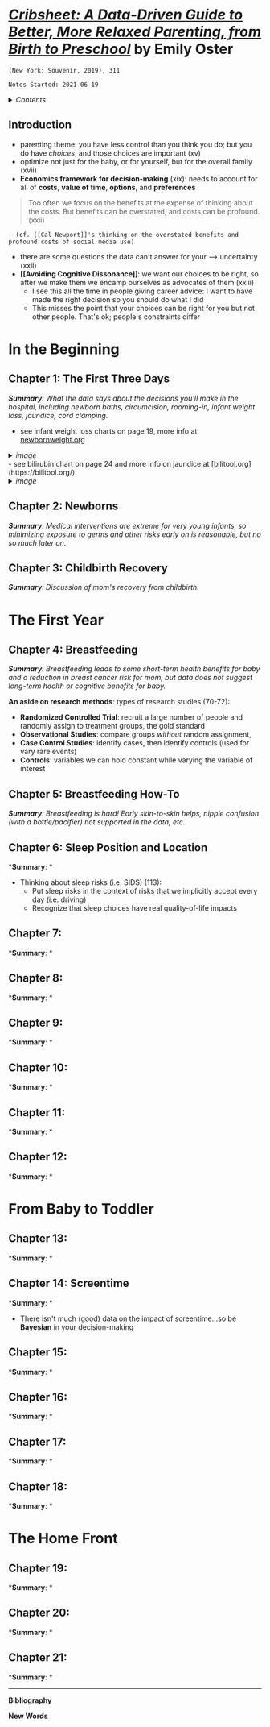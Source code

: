 
# [*Cribsheet: A Data-Driven Guide to Better, More Relaxed Parenting, from Birth to Preschool*](https://www.amazon.com/Cribsheet-Data-Driven-Relaxed-Parenting-Preschool/dp/0525559272) by Emily Oster

`(New York: Souvenir, 2019), 311`

`Notes Started: 2021-06-19`


<details>
 <summary><i>Contents</i></summary>
<!-- MarkdownTOC autolink="true" -->
	
- [Introduction](#introduction)
- [In the Beginning](#in-the-beginning)
- [Chapter 1: The First Three Days](#chapter-1-the-first-three-days)
- [Chapter 2: Newborns](#chapter-2-newborns)
- [Chapter 3: Childbirth Recovery](#chapter-3-childbirth-recovery)
- [The First Year](#the-first-year)
- [Chapter 4: Breastfeeding](#chapter-4-breastfeeding)
- [Chapter 5: Breastfeeding How-To](#chapter-5-breastfeeding-how-to)
- [Chapter 6: Sleep Position and Location](#chapter-6-sleep-position-and-location)
- [Chapter 7:](#chapter-7)
- [Chapter 8:](#chapter-8)
- [Chapter 9:](#chapter-9)
- [Chapter 10:](#chapter-10)
- [Chapter 11:](#chapter-11)
- [Chapter 12:](#chapter-12)
- [From Baby to Toddler](#from-baby-to-toddler)
- [Chapter 13:](#chapter-13)
- [Chapter 14: Screentime](#chapter-14-screentime)
- [Chapter 15:](#chapter-15)
- [Chapter 16:](#chapter-16)
- [Chapter 17:](#chapter-17)
- [Chapter 18:](#chapter-18)
- [The Home Front](#the-home-front)
- [Chapter 19:](#chapter-19)
- [Chapter 20:](#chapter-20)
- [Chapter 21:](#chapter-21)
	
<!-- /MarkdownTOC -->
</details>


## Introduction
- parenting theme: you have less control than you think you do; but you do have *choices*, and those choices are important (xv)
- optimize not just for the baby, or for yourself, but for the overall family (xvii)
- **Economics framework for decision-making** (xix): needs to account for all of **costs**, **value of time**, **options**, and **preferences**
>Too often we focus on the benefits at the expense of thinking about the costs. But benefits can be overstated, and costs can be profound. (xxii)

	- (cf. [[Cal Newport]]'s thinking on the overstated benefits and profound costs of social media use)
- there are some questions the data can't answer for your --> uncertainty (xxii)
- **[[Avoiding Cognitive Dissonance]]**: we want our choices to be right, so after we make them we encamp ourselves as advocates of them (xxiii)
	- I see this all the time in people giving career advice: I want to have made the right decision so you should do what I did
	- This misses the point that your choices can be right for you but not other people. That's ok; people's constraints differ

# In the Beginning
## Chapter 1: The First Three Days
***Summary**: What the data says about the decisions you'll make in the hospital, including newborn baths, circumcision, rooming-in, infant weight loss, jaundice, cord clamping.*

- see infant weight loss charts on page 19, more info at [newbornweight.org](https://newbornweight.org/)
<details>
 <summary><i>image</i></summary>
	<img src="https://compote.slate.com/images/8e4df30e-6ece-4c81-b4c9-d4dbd2db0a4a.jpeg">
</details>
- see bilirubin chart on page 24 and more info on jaundice at [bilitool.org](https://bilitool.org/)
<details>
 <summary><i>image</i></summary>
	<img src="https://alaboroflove.org/wp-content/uploads/2010/10/jaundice_in_newborns_e.gif">
</details>


## Chapter 2: Newborns
***Summary**: Medical interventions are extreme for very young infants, so minimizing exposure to germs and other risks early on is reasonable, but no so much later on.*



## Chapter 3: Childbirth Recovery
***Summary**: Discussion of mom's recovery from childbirth.*


# The First Year

## Chapter 4: Breastfeeding
***Summary**: Breastfeeding leads to some short-term health benefits for baby and a reduction in breast cancer risk for mom, but data does not suggest long-term health or cognitive benefits for baby.*

**An aside on research methods**: types of research studies (70-72):
- **Randomized Controlled Trial**: recruit a large number of people and randomly assign to treatment groups, the gold standard 
- **Observational Studies**: compare groups *without* random assignment, 
- **Case Control Studies**: identify cases, then identify controls (used for vary rare events)
- **Controls**: variables we can hold constant while varying the variable of interest


## Chapter 5: Breastfeeding How-To
***Summary**: Breastfeeding is hard! Early skin-to-skin helps, nipple confusion (with a bottle/pacifier) not supported in the data, etc.*


## Chapter 6: Sleep Position and Location
***Summary**: *

- Thinking about sleep risks (i.e. SIDS) (113):
	- Put sleep risks in the context of risks that we implicitly accept every day (i.e. driving)
	- Recognize that sleep choices have real quality-of-life impacts


## Chapter 7:
***Summary**: *



## Chapter 8:
***Summary**: *



## Chapter 9:
***Summary**: *



## Chapter 10:
***Summary**: *



## Chapter 11:
***Summary**: *



## Chapter 12:
***Summary**: *


# From Baby to Toddler

## Chapter 13:
***Summary**: *



## Chapter 14: Screentime
***Summary**: *
- There isn't much (good) data on the impact of screentime...so be **Bayesian** in your decision-making



## Chapter 15:
***Summary**: *



## Chapter 16:
***Summary**: *



## Chapter 17:
***Summary**: *



## Chapter 18:
***Summary**: *


# The Home Front

## Chapter 19:
***Summary**: *



## Chapter 20:
***Summary**: *



## Chapter 21:
***Summary**: *




--- 

**Bibliography**


**New Words**